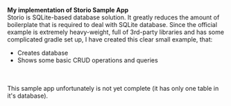 <b>My implementation of Storio Sample App</b><br>
Storio is SQLite-based database solution. It greatly reduces the amount of boilerplate that is required to deal with SQLite database. Since the official example is extremely heavy-weight, full of 3rd-party libraries and has some complicated gradle set up, I have created this clear small example, that:<br>
- Creates database<br>
- Shows some basic CRUD operations and queries
<br>
<br>This sample app unfortunately is not yet complete (it has only one table in it's database).
